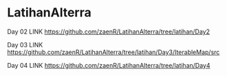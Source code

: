# LatihanAlterra

Day 02
LINK https://github.com/zaenR/LatihanAlterra/tree/latihan/Day2

Day 03 
LINK https://github.com/zaenR/LatihanAlterra/tree/latihan/Day3/IterableMap/src

Day 04 
LINK https://github.com/zaenR/LatihanAlterra/tree/latihan/Day4
